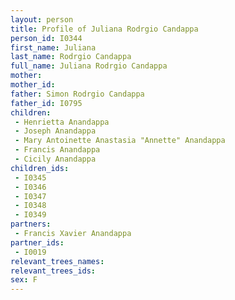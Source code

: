 ```yaml
---
layout: person
title: Profile of Juliana Rodrgio Candappa
person_id: I0344
first_name: Juliana
last_name: Rodrgio Candappa
full_name: Juliana Rodrgio Candappa
mother: 
mother_id: 
father: Simon Rodrgio Candappa
father_id: I0795
children:
 - Henrietta Anandappa
 - Joseph Anandappa
 - Mary Antoinette Anastasia "Annette" Anandappa
 - Francis Anandappa
 - Cicily Anandappa
children_ids:
 - I0345
 - I0346
 - I0347
 - I0348
 - I0349
partners:
 - Francis Xavier Anandappa
partner_ids:
 - I0019
relevant_trees_names:
relevant_trees_ids:
sex: F
---
```


